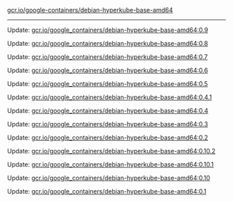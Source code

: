 [gcr.io/google-containers/debian-hyperkube-base-amd64](https://hub.docker.com/r/cruse/debian-hyperkube-base-amd64/tags/) 

----
Update: [gcr.io/google_containers/debian-hyperkube-base-amd64:0.9](https://hub.docker.com/r/cruse/debian-hyperkube-base-amd64/tags/)

Update: [gcr.io/google_containers/debian-hyperkube-base-amd64:0.8](https://hub.docker.com/r/cruse/debian-hyperkube-base-amd64/tags/)

Update: [gcr.io/google_containers/debian-hyperkube-base-amd64:0.7](https://hub.docker.com/r/cruse/debian-hyperkube-base-amd64/tags/)

Update: [gcr.io/google_containers/debian-hyperkube-base-amd64:0.6](https://hub.docker.com/r/cruse/debian-hyperkube-base-amd64/tags/)

Update: [gcr.io/google_containers/debian-hyperkube-base-amd64:0.5](https://hub.docker.com/r/cruse/debian-hyperkube-base-amd64/tags/)

Update: [gcr.io/google_containers/debian-hyperkube-base-amd64:0.4.1](https://hub.docker.com/r/cruse/debian-hyperkube-base-amd64/tags/)

Update: [gcr.io/google_containers/debian-hyperkube-base-amd64:0.4](https://hub.docker.com/r/cruse/debian-hyperkube-base-amd64/tags/)

Update: [gcr.io/google_containers/debian-hyperkube-base-amd64:0.3](https://hub.docker.com/r/cruse/debian-hyperkube-base-amd64/tags/)

Update: [gcr.io/google_containers/debian-hyperkube-base-amd64:0.2](https://hub.docker.com/r/cruse/debian-hyperkube-base-amd64/tags/)

Update: [gcr.io/google_containers/debian-hyperkube-base-amd64:0.10.2](https://hub.docker.com/r/cruse/debian-hyperkube-base-amd64/tags/)

Update: [gcr.io/google_containers/debian-hyperkube-base-amd64:0.10.1](https://hub.docker.com/r/cruse/debian-hyperkube-base-amd64/tags/)

Update: [gcr.io/google_containers/debian-hyperkube-base-amd64:0.10](https://hub.docker.com/r/cruse/debian-hyperkube-base-amd64/tags/)

Update: [gcr.io/google_containers/debian-hyperkube-base-amd64:0.1](https://hub.docker.com/r/cruse/debian-hyperkube-base-amd64/tags/)

